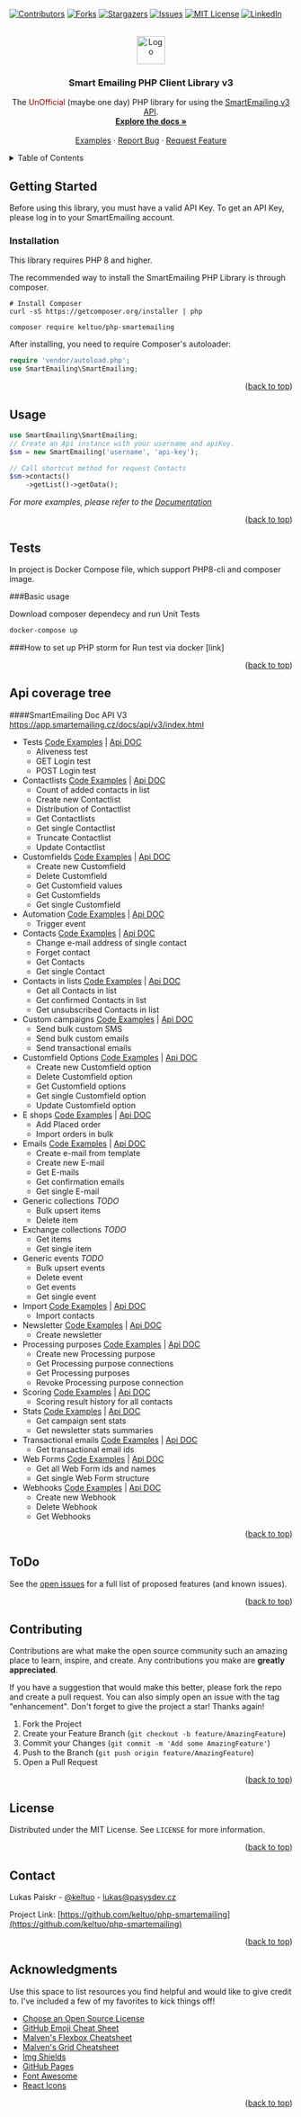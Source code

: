 <div id="top"></div>

<!-- PROJECT SHIELDS -->
[![Contributors][contributors-shield]][contributors-url]
[![Forks][forks-shield]][forks-url]
[![Stargazers][stars-shield]][stars-url]
[![Issues][issues-shield]][issues-url]
[![MIT License][license-shield]][license-url]
[![LinkedIn][linkedin-shield]][linkedin-url]



<!-- PROJECT LOGO -->
<br />
<div align="center">
  <a href="http://smartemailing.cz">
    <img src="https://www.smartemailing.cz/wp-content/uploads/2020/09/Logo_SmartEmailing.svg" alt="Logo" height="50">
  </a>

<h3 align="center">Smart Emailing PHP Client Library v3</h3>

  <p align="center">
    The <span style="color: darkred">UnOfficial</span> (maybe one day) PHP library for using the <a href="https://app.smartemailing.cz/docs/api/v3/index.html" target="_blank"> SmartEmailing v3 API</a>.
    <br />
    <a href="https://app.smartemailing.cz/docs/api/v3/index.html"><strong>Explore the docs »</strong></a>
    <br />
    <br />
    <a href="https://github.com/keltuo/php-smart-emailing/examples">Examples</a>
    ·
    <a href="https://github.com/keltuo/php-smart-emailing/issues">Report Bug</a>
    ·
    <a href="https://github.com/keltuo/php-smart-emailing/issues">Request Feature</a>
  </p>
</div>



<!-- TABLE OF CONTENTS -->
<details>
  <summary>Table of Contents</summary>
  <ol>
    <li>
      <a href="#getting-started">Getting Started</a>
      <ul>
        <li><a href="#installation">Installation</a></li>
      </ul>
    </li>
    <li><a href="#usage">Usage</a></li>
    <li>
      <a href="#tests">Tests</a>
      <ul>
        <li><a href="#basic-usage">Basic usage</a></li>
        <li><a href="#how-to-set-up-php-storm-for-run-test-via-docker">How to set up PHP storm for Run test via docker</a></li>
      </ul>
    </li>
    <li>
      <a href="#api-covarage-tree">Api Coverage Tree</a>
      <ul>
        <li><a href="#smartemailing-doc-api-v3">SmartEmailing Doc API V3</a></li>
      </ul>
    </li>
    <li><a href="#todo">ToDo - report bugs</a></li>
    <li><a href="#contributing">Contributing</a></li>
    <li><a href="#license">License</a></li>
    <li><a href="#contact">Contact</a></li>
    <li><a href="#acknowledgments">Acknowledgments</a></li>
  </ol>
</details>

<!-- GETTING STARTED -->
## Getting Started

Before using this library, you must have a valid API Key.
To get an API Key, please log in to your SmartEmailing account.

### Installation
This library requires PHP 8 and higher.

The recommended way to install the SmartEmailing PHP Library is through composer.

```
# Install Composer
curl -sS https://getcomposer.org/installer | php
```


```
composer require keltuo/php-smartemailing
```

After installing, you need to require Composer's autoloader:

```php
require 'vendor/autoload.php';
use SmartEmailing\SmartEmailing;
```

<p align="right">(<a href="#top">back to top</a>)</p>



<!-- USAGE EXAMPLES -->
## Usage

```php
use SmartEmailing\SmartEmailing;
// Create an Api instance with your username and apiKey.
$sm = new SmartEmailing('username', 'api-key');

// Call shortcut method for request Contacts
$sm->contacts()
    ->getList()->getData();

```
_For more examples, please refer to the [Documentation](https://app.smartemailing.cz/docs/api/v3/index.html)_

<p align="right">(<a href="#top">back to top</a>)</p>

<!-- Tests -->
## Tests

In project is Docker Compose file, which support PHP8-cli and composer image.

###Basic usage

Download composer dependecy and run Unit Tests
```bash
docker-compose up
```

###How to set up PHP storm for Run test via docker
[link]

<p align="right">(<a href="#top">back to top</a>)</p>



<!-- Api coverage -->
## Api coverage tree

####SmartEmailing Doc API V3
https://app.smartemailing.cz/docs/api/v3/index.html
- Tests <a href="">Code Examples</a> | <a href="" target="_blank">Api DOC</a>
    - Aliveness test
    - GET Login test
    - POST Login test
- Contactlists <a href="">Code Examples</a> | <a href="" target="_blank">Api DOC</a>
    - Count of added contacts in list
    - Create new Contactlist
    - Distribution of Contactlist
    - Get Contactlists
    - Get single Contactlist
    - Truncate Contactlist
    - Update Contactlist
- Customfields <a href="">Code Examples</a> | <a href="" target="_blank">Api DOC</a>
    - Create new Customfield
    - Delete Customfield
    - Get Customfield values
    - Get Customfields
    - Get single Customfield
- Automation <a href="">Code Examples</a> | <a href="" target="_blank">Api DOC</a>
    - Trigger event
- Contacts <a href="">Code Examples</a> | <a href="" target="_blank">Api DOC</a>
    - Change e-mail address of single contact
    - Forget contact
    - Get Contacts
    - Get single Contact
- Contacts in lists <a href="">Code Examples</a> | <a href="" target="_blank">Api DOC</a>
    - Get all Contacts in list
    - Get confirmed Contacts in list
    - Get unsubscribed Contacts in list
- Custom campaigns <a href="">Code Examples</a> | <a href="" target="_blank">Api DOC</a>
    - Send bulk custom SMS
    - Send bulk custom emails
    - Send transactional emails
- Customfield Options <a href="">Code Examples</a> | <a href="" target="_blank">Api DOC</a>
    - Create new Customfield option
    - Delete Customfield option
    - Get Customfield options
    - Get single Customfield option
    - Update Customfield option
- E shops <a href="">Code Examples</a> | <a href="" target="_blank">Api DOC</a>
    - Add Placed order
    - Import orders in bulk
- Emails <a href="">Code Examples</a> | <a href="" target="_blank">Api DOC</a>
    - Create e-mail from template
    - Create new E-mail
    - Get E-mails
    - Get confirmation emails
    - Get single E-mail
- Generic collections *TODO*
    - Bulk upsert items
    - Delete item
- Exchange collections *TODO*
    - Get items
    - Get single item
- Generic events *TODO*
    - Bulk upsert events
    - Delete event
    - Get events
    - Get single event
- Import <a href="">Code Examples</a> | <a href="" target="_blank">Api DOC</a>
    - Import contacts
- Newsletter <a href="">Code Examples</a> | <a href="" target="_blank">Api DOC</a>
    - Create newsletter
- Processing purposes <a href="">Code Examples</a> | <a href="" target="_blank">Api DOC</a>
    - Create new Processing purpose
    - Get Processing purpose connections
    - Get Processing purposes
    - Revoke Processing purpose connection
- Scoring <a href="">Code Examples</a> | <a href="" target="_blank">Api DOC</a>
    - Scoring result history for all contacts
- Stats <a href="">Code Examples</a> | <a href="" target="_blank">Api DOC</a>
    - Get campaign sent stats
    - Get newsletter stats summaries
- Transactional emails <a href="">Code Examples</a> | <a href="" target="_blank">Api DOC</a>
    - Get transactional email ids
- Web Forms <a href="">Code Examples</a> | <a href="" target="_blank">Api DOC</a>
    - Get all Web Form ids and names
    - Get single Web Form structure
- Webhooks <a href="">Code Examples</a> | <a href="" target="_blank">Api DOC</a>
    - Create new Webhook
    - Delete Webhook
    - Get Webhooks


<p align="right">(<a href="#top">back to top</a>)</p>



<!-- ToDo -->
## ToDo

See the [open issues](https://github.com/keltuo/php-smartemailing/issues) for a full list of proposed features (and known issues).

<p align="right">(<a href="#top">back to top</a>)</p>



<!-- CONTRIBUTING -->
## Contributing

Contributions are what make the open source community such an amazing place to learn, inspire, and create. Any contributions you make are **greatly appreciated**.

If you have a suggestion that would make this better, please fork the repo and create a pull request. You can also simply open an issue with the tag "enhancement".
Don't forget to give the project a star! Thanks again!

1. Fork the Project
2. Create your Feature Branch (`git checkout -b feature/AmazingFeature`)
3. Commit your Changes (`git commit -m 'Add some AmazingFeature'`)
4. Push to the Branch (`git push origin feature/AmazingFeature`)
5. Open a Pull Request

<p align="right">(<a href="#top">back to top</a>)</p>



<!-- LICENSE -->
## License

Distributed under the MIT License. See `LICENSE` for more information.

<p align="right">(<a href="#top">back to top</a>)</p>



<!-- CONTACT -->
## Contact

Lukas Paiskr - [@keltuo](https://twitter.com/keltuo) - lukas@pasysdev.cz

Project Link: [https://github.com/keltuo/php-smartemailing](https://github.com/keltuo/php-smartemailing)

<p align="right">(<a href="#top">back to top</a>)</p>



<!-- ACKNOWLEDGMENTS -->
## Acknowledgments

Use this space to list resources you find helpful and would like to give credit to. I've included a few of my favorites to kick things off!

* [Choose an Open Source License](https://choosealicense.com)
* [GitHub Emoji Cheat Sheet](https://www.webpagefx.com/tools/emoji-cheat-sheet)
* [Malven's Flexbox Cheatsheet](https://flexbox.malven.co/)
* [Malven's Grid Cheatsheet](https://grid.malven.co/)
* [Img Shields](https://shields.io)
* [GitHub Pages](https://pages.github.com)
* [Font Awesome](https://fontawesome.com)
* [React Icons](https://react-icons.github.io/react-icons/search)

<p align="right">(<a href="#top">back to top</a>)</p>



<!-- MARKDOWN LINKS & IMAGES -->
<!-- https://www.markdownguide.org/basic-syntax/#reference-style-links -->
[contributors-shield]: https://img.shields.io/github/contributors/keltuo/php-smartemailing.svg?style=for-the-badge
[contributors-url]: https://github.com/keltuo/php-smartemailing/graphs/contributors
[forks-shield]: https://img.shields.io/github/forks/keltuo/php-smartemailing.svg?style=for-the-badge
[forks-url]: https://github.com/keltuo/php-smartemailing/network/members
[stars-shield]: https://img.shields.io/github/stars/keltuo/php-smartemailing.svg?style=for-the-badge
[stars-url]: https://github.com/keltuo/php-smartemailing/stargazers
[issues-shield]: https://img.shields.io/github/issues/keltuo/php-smartemailing.svg?style=for-the-badge
[issues-url]: https://github.com/keltuo/php-smartemailing/issues
[license-shield]: https://img.shields.io/github/license/keltuo/php-smartemailing.svg?style=for-the-badge
[license-url]: https://github.com/keltuo/php-smartemailing/blob/master/LICENSE.txt
[linkedin-shield]: https://img.shields.io/badge/-LinkedIn-black.svg?style=for-the-badge&logo=linkedin&colorB=555
[linkedin-url]: https://linkedin.com/in/lukaspaiskr
